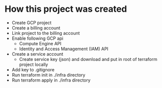 # How this project was created
- Create GCP project
- Create a billing account 
- Link project to the billing account
- Enable following GCP api
    - Compute Engine API
    - Identity and Access Management (IAM) API
- Create a service account 
    - Create service key (json) and download and put in root of terraform project locally
- Add key to .gitignore
- Run terraform init in ./infra directory
- Run terraform apply in ./infra directory